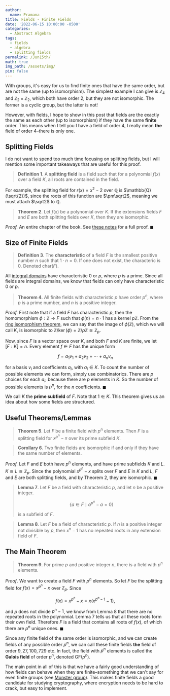 ```yaml
---
author:
  name: Pramana
title: Fields - Finite Fields
date: '2022-06-15 10:00:00 -0500'
categories:
  - Abstract Algebra
tags:
  - fields
  - algebra
  - splitting fields
permalink: /Jun15th/
math: true
img_path: /assets/img/
pin: false
---
```


With groups, it's easy for us to find finite ones that have the same order,
but are not the same (up to isomorphism). The simplest example I can give is
$\mathbb{Z}_4$ and $\mathbb{Z}_2\times\mathbb{Z}_2$, which both have 
order $2$, but they are not isomorphic. The former is a cyclic group, 
but the latter is not!

However, with fields, I hope to show in this post that fields are 
the exactly the same as each other (up to isomorphism)
if they have the same **finite** order. This means when I tell you I have a 
field of order $4$, I really mean **the** field of order $4$–there is only one.

## Splitting Fields

I do not want to spend too much time focusing on splitting fields, but 
I will mention some important takeaways that are useful for this proof. 

> **Definition 1**. A **splitting field** is a field such that for a polynomial
> $f(x)$ over a field $K$, 
> all roots are contained in the field. 

For example, the splitting field for $r(x)=x^2-2$ over $\mathbb{Q}$ is 
$\mathbb{Q}(\sqrt{2})$, since the roots of this function are $\pm\sqrt2$,
meaning we must attach $\sqrt2$ to $\mathbb{Q}$.

> **Theorem 2**.
> Let $f(x)$ be a polynomial over $K$. If the extensions fields $F$ and $E$
> are both splitting fields over $K$, then they are isomorphic.

*Proof.* An entire chapter of the book. See [these notes](http://www.math.toronto.edu/gscott/nov4_2015.pdf) for a full proof. $\blacksquare$

## Size of Finite Fields

> **Definition 3**. The **characteristic** of a field $F$ is the smallest
> positive number $n$ such that $1\cdot n =0$. If one does not exist,
> the characteric is $0$. Denoted $\mathrm{char}(F)$.

All [integral domains](https://en.wikipedia.org/wiki/Integral_domain) have characteristic $0$ or $p$, where $p$ is a 
prime. Since all fields are integral domains, we know that fields can 
only have characteristic $0$ or $p$. 

> **Theorem 4**.
> All finite fields with characteristic $p$ have order $p^n$, 
> where $p$ is a prime number, and $n$ is a positive integer. 

*Proof.*  First note that if a field $F$ has characteristic $p$,
then the homomorphism $\phi: \mathbb{Z}\rightarrow F$ such that
$\phi(n)=n\cdot1$ has a kernel $p\mathbb{Z}$. From the [ring isomorphism theorem](https://en.wikipedia.org/wiki/Isomorphism_theorems#Theorem_A_(rings)),
we can say that the image of $\phi(\mathbb{Z})$, which we will call
$K$, is isomorphic to 
$\mathbb{Z}/\ker(\phi) = \mathbb{Z}/p\mathbb{Z} \cong \mathbb{Z}_p$.

Now, since $F$ is a vector space over $K$, and both $F$ and $K$
are finite, we let $[F:K]=n$. Every element $f \in F$ has the unique form

$$f=a_1v_1+a_2v_2+\cdots+a_nv_n$$

for a basis $v_i$ and coefficients $a_i$, with $a_i \in K$. To count the number 
of possible elements we can form, simply use combinatorics. There are $p$ choices 
for each $a_i$, because there are $p$ elements in $K$. So the number of possible 
elements is $p^n$, for the $n$ coefficients. $\blacksquare$

We call $K$ the **prime subfield** of $F$. Note that $1 \in K$.
This theorem gives us an idea about how some fields are structured. 

## Useful Theorems/Lemmas

> **Theorem 5**. Let $F$ be a finite field with $p^n$ elements. Then 
> $F$ is a splitting field for $x^{p^n}-x$ over its prime subfield $K$.

> **Corollary 6**. Two finite fields are isomorphic if and only if 
> they have the same number of elements. 

*Proof.* Let $F$ and $E$ both have $p^n$ elements, and have 
prime subfields $K$ and $L$. $K\cong L\cong \mathbb{Z}_p$. Since
the polynomial $x^{p^n}-x$ splits over $F$ and $E$ in $K$ and $L$,
$F$ and $E$ are both splitting fields, and by Theorem 2, they are
isomorphic. $\blacksquare$

> **Lemma 7**. Let $F$ be a field with characteristic $p$, and let $n$
> be a positive integer. 
> 
> $$ \{ a \in F \mid a^{p^n}-a=0\}$$
>
> is a subfield of $F$.

> **Lemma 8**. Let $F$ be a field of characteristic $p$. If $n$ is a
> positive integer not divisible by $p$, then $x^n-1$ has no repeated
> roots in any extension field of $F$.

## The Main Theorem

> **Theorem 9**. For prime $p$ and positive integer $n$, there is a 
> field with $p^n$ elements. 

*Proof*. We want to create a field $F$ with $p^n$ elements. So let
$F$ be the splitting field for $f(x)=x^{p^n}-x$ over $\mathbb{Z}_p$.
Since 

$$f(x)=x^{p^n}-x = x(x^{p^n-1}-1),$$

and $p$ does not divide $p^n-1$, we know from Lemma 8 that there are
no repeated roots in the polynomial. Lemma 7 tells us that all
these roots form their own field. Therefore $F$ is a field that 
contains all roots of $f(x)$, of which there are $p^n$ unique ones.
$\blacksquare$

Since any finite field of the same order is isomorphic, and we can 
create fields of any possible order $p^n$, we can call 
these finite fields
**the** field of order $9,27,100,729$ etc. 
In fact, the field with $p^n$ elements is called the **Galois field**
of order $p^n$, denoted $\mathrm{GF}(p^n)$.

The main point in all of this is that we have a fairly good 
understanding of how fields can behave when they are finite–something
that we can't say for even finite groups 
(see [Monster group](https://en.wikipedia.org/wiki/Monster_group)).
This makes finite fields a good candidate for studying cryptography,
where encryption needs to be hard to crack, but easy to implement.